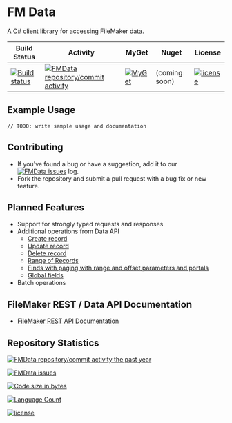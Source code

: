 # FM Data

A C# client library for accessing FileMaker data.

| Build Status | Activity | MyGet | Nuget | License |
|---|---|---|---|---|
| [![Build status](https://ci.appveyor.com/api/projects/status/nnqby0f5rpcsl3uv?svg=true)](https://ci.appveyor.com/project/fuzzzerd/fmdata) | [![FMData repository/commit activity](https://img.shields.io/github/commit-activity/w/fuzzzerd/fmdata.svg?style=flat-square)](https://github.com/fuzzzerd/fmdata/commits/master) | [![MyGet](https://img.shields.io/myget/filemaker/dt/fmdata.svg?style=flat-square)](https://www.myget.org/feed/filemaker/package/nuget/FMData) | (coming soon) | [![license](https://img.shields.io/github/license/fuzzzerd/fmdata.svg?style=flat-square)](https://github.com/fuzzzerd/fmdata/blob/master/LICENSE) |

## Example Usage

    // TODO: write sample usage and documentation

## Contributing

- If you've found a bug or have a suggestion, add it to our [![FMData issues](https://img.shields.io/github/issues/fuzzzerd/fmdata.svg?style=flat-square)](https://github.com/fuzzzerd/fmdata/issues) log.
- Fork the repository and submit a pull request with a bug fix or new feature.

## Planned Features

- Support for strongly typed requests and responses
- Additional operations from Data API
  - [Create record](https://fmhelp.filemaker.com/docs/16/en/restapi/#work-with-records_create-record)
  - [Update record](https://fmhelp.filemaker.com/docs/16/en/restapi/#work-with-records_edit-record)
  - [Delete record](https://fmhelp.filemaker.com/docs/16/en/restapi/#work-with-records_delete-record)
  - [Range of Records](https://fmhelp.filemaker.com/docs/16/en/restapi/#work-with-records_get-records)
  - [Finds with paging with range and offset parameters and portals](https://fmhelp.filemaker.com/docs/16/en/restapi/#perform-find-requests)
  - [Global fields](https://fmhelp.filemaker.com/docs/16/en/restapi/#set-global-fields)
- Batch operations

## FileMaker REST / Data API Documentation

- [FileMaker REST API Documentation](https://fmhelp.filemaker.com/docs/16/en/restapi/)

## Repository Statistics

[![FMData repository/commit activity the past year](https://img.shields.io/github/commit-activity/y/fuzzzerd/fmdata.svg?style=flat-square)](https://github.com/fuzzzerd/fmdata/commits/master)

[![FMData issues](https://img.shields.io/github/issues/fuzzzerd/fmdata.svg?style=flat-square)](https://github.com/fuzzzerd/fmdata/issues)

[![Code size in bytes](https://img.shields.io/github/languages/code-size/fuzzzerd/fmdata.svg?style=flat-square)](https://github.com/fuzzzerd/fmdata/commits/master)

[![Language Count](https://img.shields.io/github/languages/count/fuzzzerd/fmdata.svg?style=flat-square)](https://github.com/fuzzzerd/fmdata/commits/master)

[![license](https://img.shields.io/github/license/fuzzzerd/fmdata.svg?style=flat-square)](https://github.com/fuzzzerd/fmdata/blob/master/LICENSE)